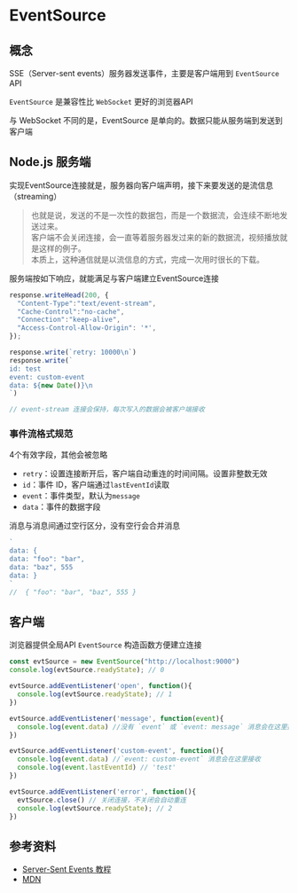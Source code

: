 # EventSource
## 概念

SSE（Server-sent events）服务器发送事件，主要是客户端用到 `EventSource` API

`EventSource` 是兼容性比 `WebSocket` 更好的浏览器API

与 WebSocket 不同的是，EventSource 是单向的。数据只能从服务端到发送到客户端

## Node.js 服务端

实现EventSource连接就是，服务器向客户端声明，接下来要发送的是流信息（streaming）

> 也就是说，发送的不是一次性的数据包，而是一个数据流，会连续不断地发送过来。  
客户端不会关闭连接，会一直等着服务器发过来的新的数据流，视频播放就是这样的例子。  
本质上，这种通信就是以流信息的方式，完成一次用时很长的下载。

服务端按如下响应，就能满足与客户端建立EventSource连接
```js
response.writeHead(200, {
  "Content-Type":"text/event-stream",
  "Cache-Control":"no-cache",
  "Connection":"keep-alive",
  "Access-Control-Allow-Origin": '*',
});

response.write(`retry: 10000\n`)
response.write(`
id: test
event: custom-event
data: ${new Date()}\n
`)

// event-stream 连接会保持，每次写入的数据会被客户端接收
```

### 事件流格式规范

4个有效字段，其他会被忽略
- `retry`：设置连接断开后，客户端自动重连的时间间隔。设置非整数无效
- `id`：事件 ID，客户端通过`lastEventId`读取
- `event`：事件类型，默认为`message`
- `data`：事件的数据字段

消息与消息间通过空行区分，没有空行会合并消息
```js
`
data: {
data: "foo": "bar",
data: "baz", 555
data: }
`
//  { "foo": "bar", "baz", 555 }
```

## 客户端
浏览器提供全局API `EventSource` 构造函数方便建立连接
```js
const evtSource = new EventSource("http://localhost:9000")
console.log(evtSource.readyState); // 0

evtSource.addEventListener('open', function(){
  console.log(evtSource.readyState); // 1
})

evtSource.addEventListener('message', function(event){
  console.log(event.data) //没有 `event` 或 `event: message` 消息会在这里接收
})

evtSource.addEventListener('custom-event', function(){
  console.log(event.data) //`event: custom-event` 消息会在这里接收
  console.log(event.lastEventId) // 'test'
})

evtSource.addEventListener('error', function(){
  evtSource.close() // 关闭连接，不关闭会自动重连
  console.log(evtSource.readyState); // 2
})
```


## 参考资料

- [Server-Sent Events 教程](https://www.ruanyifeng.com/blog/2017/05/server-sent_events.html)
- [MDN](https://developer.mozilla.org/zh-CN/docs/Web/API/Server-sent_events/Using_server-sent_events)